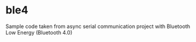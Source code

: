 # ble4
Sample code taken from async serial communication project with Bluetooth Low Energy (Bluetooth 4.0)
